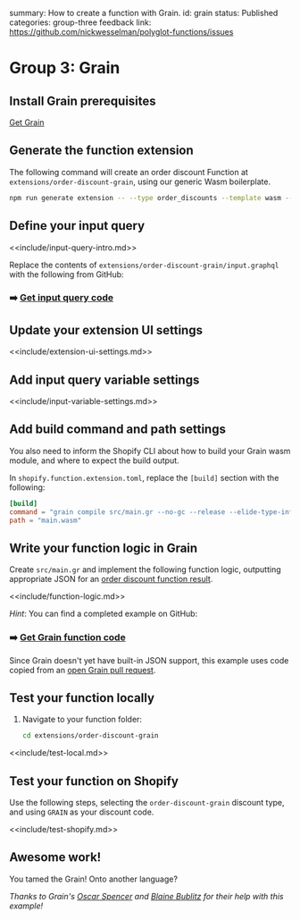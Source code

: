 summary: How to create a function with Grain.
id: grain
status: Published
categories: group-three
feedback link: https://github.com/nickwesselman/polyglot-functions/issues

# Group 3: Grain

## Install Grain prerequisites

[Get Grain](https://grain-lang.org/docs/getting_grain)

## Generate the function extension

The following command will create an order discount Function at `extensions/order-discount-grain`, using our generic Wasm boilerplate.

```bash
npm run generate extension -- --type order_discounts --template wasm --name order-discount-grain
```

## Define your input query

<<include/input-query-intro.md>>

Replace the contents of `extensions/order-discount-grain/input.graphql` with the following from GitHub:

### ➡️ [Get input query code](https://github.com/nickwesselman/polyglot-functions/blob/main/app/extensions/order-discount-grain/input.graphql)

## Update your extension UI settings

<<include/extension-ui-settings.md>>

## Add input query variable settings

<<include/input-variable-settings.md>>

## Add build command and path settings

You also need to inform the Shopify CLI about how to build your Grain wasm module, and where to expect the build output.

In `shopify.function.extension.toml`, replace the `[build]` section with the following:

```toml
[build]
command = "grain compile src/main.gr --no-gc --release --elide-type-info -o main.wasm"
path = "main.wasm"
```

## Write your function logic in Grain

Create `src/main.gr` and implement the following function logic, outputting appropriate JSON for an [order discount function result](https://shopify.dev/docs/api/functions/reference/order-discounts/graphql/functionresult).

<<include/function-logic.md>>

_Hint_: You can find a completed example on GitHub:

### ➡️ [Get Grain function code](https://github.com/nickwesselman/polyglot-functions/tree/main/app/extensions/order-discount-grain/src)

Since Grain doesn't yet have built-in JSON support, this example uses code copied from an [open Grain pull request](https://github.com/grain-lang/grain/pull/1133).

## Test your function locally

1. Navigate to your function folder:

    ```bash
    cd extensions/order-discount-grain
    ```

<<include/test-local.md>>

## Test your function on Shopify

Use the following steps, selecting the `order-discount-grain` discount type, and using `GRAIN` as your discount code.

<<include/test-shopify.md>>

## Awesome work!

You tamed the Grain! Onto another language?

_Thanks to Grain's [Oscar Spencer](https://github.com/ospencer) and [Blaine Bublitz](https://github.com/phated) for their help with this example!_